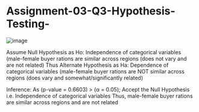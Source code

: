 # Assignment-03-Q3-Hypothesis-Testing-


![image](https://github.com/prajaktagarde/Assignment-03-Q3-Hypothesis-Testing-/assets/127412878/96fc6096-0c8b-47b6-881d-479d230d84d5)

Assume Null Hypothesis as Ho: Independence of categorical variables (male-female buyer rations are similar across regions (does not vary and are not related) Thus Alternate Hypothesis as Ha: Dependence of categorical variables (male-female buyer rations are NOT similar across regions (does vary and somewhat/significantly related)

Inference: As (p-value = 0.6603) > (α = 0.05); Accept the Null Hypothesis i.e. Independence of categorical variables Thus, male-female buyer rations are similar across regions and are not related

